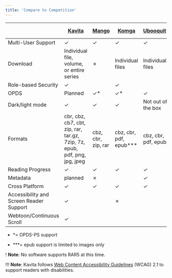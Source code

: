 ```yaml
---
title: 'Compare to Competition'
---
```


| | [Kavita](https://github.com/Kareadita/Kavita) | [Mango](https://github.com/hkalexling/Mango) | [Komga](https://github.com/gotson/komga) | [Ubooquity](https://vaemendis.net/ubooquity/) | [Calibre-web](https://github.com/janeczku/calibre-web) |
|  ------ | ------ | ------ | ------ | ------ | ------ |
| Multi-User Support | ✓ | ✓ | ✓ | ✓ | ✓ |
| Download |Individual file, volume, or entire series | ✗ | Individual files | Individual files | Individual files |
| Role-based Security| ✓ | | ✓ |  | ✓ | 
| OPDS  | Planned | ✓* | ✓* | ✓ | ✓ |
| Dark/light mode | ✓ | ✓ | ✓ | Not out of the box | ✗ |
| Formats | cbr, cbz, cb7, cbt, zip, rar, tar.gz, 7zip, 7z, epub, pdf, png, jpg, jpeg | cbz, cbr, zip, rar | cbz, cbr, pdf, epub*** | cbz, cbr, pdf, epub | mobi, epub, pdf, cbz, cbr, cbt, lit, doc(x), odt, rtf, html |
| Reading Progress | ✓ | ✓ | ✓ | ✓ | ✓ |
| Metadata | planned | ✗ | | ✓ | ✓ |
| Cross Platform | ✓ | ✓ | ✓ | ✓ | ✓ |
| Accessibility and Screen Reader Support | ✓ | | ✗ | | ✗ |
| Webtoon/Continuous Scroll | ✓ | | | | |

* *= OPDS-PS support

* ***= epub support is limited to images only 

! **Note**: No software supports RAR5 at this time.

!!! **Note**: Kavita follows [Web Content Accessibility Guidelines](https://www.w3.org/TR/WCAG21/) (WCAG) 2.1 to support readers with disabilities.